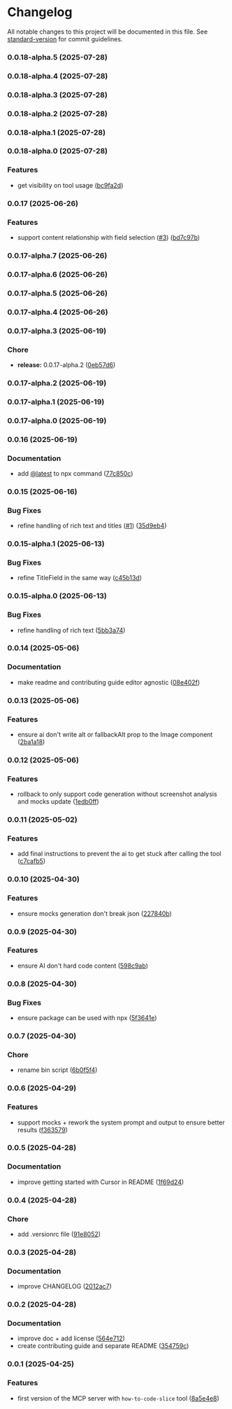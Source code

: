 # Changelog

All notable changes to this project will be documented in this file. See [standard-version](https://github.com/conventional-changelog/standard-version) for commit guidelines.

### 0.0.18-alpha.5 (2025-07-28)

### 0.0.18-alpha.4 (2025-07-28)

### 0.0.18-alpha.3 (2025-07-28)

### 0.0.18-alpha.2 (2025-07-28)

### 0.0.18-alpha.1 (2025-07-28)

### 0.0.18-alpha.0 (2025-07-28)


### Features

* get visibility on tool usage ([bc9fa2d](https://github.com/prismicio/prismic-mcp-server/commit/bc9fa2d7b21150c656187ae0b032aac14b780c0d))

### 0.0.17 (2025-06-26)


### Features

* support content relationship with field selection ([#3](https://github.com/prismicio/prismic-mcp-server/issues/3)) ([bd7c97b](https://github.com/prismicio/prismic-mcp-server/commit/bd7c97b91b95172fb202424768837935a7e5dd8d))

### 0.0.17-alpha.7 (2025-06-26)

### 0.0.17-alpha.6 (2025-06-26)

### 0.0.17-alpha.5 (2025-06-26)

### 0.0.17-alpha.4 (2025-06-26)

### 0.0.17-alpha.3 (2025-06-19)


### Chore

* **release:** 0.0.17-alpha.2 ([0eb57d6](https://github.com/prismicio/prismic-mcp-server/commit/0eb57d60fa4bb31c5126caae29ba7ee67e7cfc48))

### 0.0.17-alpha.2 (2025-06-19)

### 0.0.17-alpha.1 (2025-06-19)

### 0.0.17-alpha.0 (2025-06-19)

### 0.0.16 (2025-06-19)


### Documentation

* add [@latest](https://github.com/latest) to npx command ([77c850c](https://github.com/prismicio/prismic-mcp-server/commit/77c850c05867c43d52bfe938021da2fb91f891f1))

### 0.0.15 (2025-06-16)


### Bug Fixes

* refine handling of rich text and titles ([#1](https://github.com/prismicio/prismic-mcp-server/issues/1)) ([35d9eb4](https://github.com/prismicio/prismic-mcp-server/commit/35d9eb446136f10aea4d53ca6bb3263c976cc772))

### 0.0.15-alpha.1 (2025-06-13)


### Bug Fixes

* refine TitleField in the same way ([c45b13d](https://github.com/prismicio/prismic-mcp-server/commit/c45b13d2f0d103d921a1436d019d0aaed94451fe))

### 0.0.15-alpha.0 (2025-06-13)


### Bug Fixes

* refine handling of rich text ([5bb3a74](https://github.com/prismicio/prismic-mcp-server/commit/5bb3a740e010c1e0ad142d23a9c9f8a2c0684b9c))

### 0.0.14 (2025-05-06)


### Documentation

* make readme and contributing guide editor agnostic ([08e402f](https://github.com/prismicio/prismic-mcp-server/commit/08e402f8563e487c2307b904626f5623d7f47383))

### 0.0.13 (2025-05-06)


### Features

* ensure ai don't write alt or fallbackAlt prop to the Image component ([2ba1a18](https://github.com/prismicio/prismic-mcp-server/commit/2ba1a181af9aefe332c32c309a67d4a45c272319))

### 0.0.12 (2025-05-06)


### Features

* rollback to only support code generation without screenshot analysis and mocks update ([1edb0ff](https://github.com/prismicio/prismic-mcp-server/commit/1edb0ff30ccd0e3325fe5f5d7db0ca62739d3746))

### 0.0.11 (2025-05-02)


### Features

* add final instructions to prevent the ai to get stuck after calling the tool ([c7cafb5](https://github.com/prismicio/prismic-mcp-server/commit/c7cafb56efb4dcd703dc31dadf7dfbf9a50c0d63))

### 0.0.10 (2025-04-30)


### Features

* ensure mocks generation don't break json ([227840b](https://github.com/prismicio/prismic-mcp-server/commit/227840b891a2c5691a6629728948a25e15b490c8))

### 0.0.9 (2025-04-30)


### Features

* ensure AI don't hard code content ([598c9ab](https://github.com/prismicio/prismic-mcp-server/commit/598c9ab0830c23c9284a65d7802d13322448d922))

### 0.0.8 (2025-04-30)


### Bug Fixes

* ensure package can be used with npx ([5f3641e](https://github.com/prismicio/prismic-mcp-server/commit/5f3641e0ff291ab3c944985ed38d28973ed33dd1))

### 0.0.7 (2025-04-30)


### Chore

* rename bin script ([6b0f5f4](https://github.com/prismicio/prismic-mcp-server/commit/6b0f5f4e1d1905be6babae90b68898ca0c296e32))

### 0.0.6 (2025-04-29)


### Features

* support mocks + rework the system prompt and output to ensure better results ([f363579](https://github.com/prismicio/prismic-mcp-server/commit/f36357906ba5f4c498098d42cadf5011f1be8a3b))

### 0.0.5 (2025-04-28)


### Documentation

- improve getting started with Cursor in README ([1f69d24](https://github.com/prismicio/prismic-mcp-server/commit/1f69d240d525c15bcd29b5b984a65b9f7d4a9113))

### 0.0.4 (2025-04-28)


### Chore

- add .versionrc file ([91e8052](https://github.com/prismicio/prismic-mcp-server/commit/91e80520f5701f34d768d7a30f85f33a5fc4c246))

### 0.0.3 (2025-04-28)


### Documentation

- improve CHANGELOG ([2012ac7](https://github.com/prismicio/prismic-mcp-server/commit/2012ac7d0615682e82611b3a007adc067fc47fa9))

### 0.0.2 (2025-04-28)


### Documentation

- improve doc + add license ([564e712](https://github.com/prismicio/prismic-mcp-server/commit/564e7121adfc78b309244f44f5de135182222823))
- create contributing guide and separate README ([354759c](https://github.com/prismicio/prismic-mcp-server/commit/354759ca39649507f5d500b1f8a88792d60c118a))

### 0.0.1 (2025-04-25)


### Features

- first version of the MCP server with `how-to-code-slice` tool ([8a5e4e8](https://github.com/prismicio/prismic-mcp-server/commit/8a5e4e8d98ddf183c91e9d30e8a2d5332f900528))

